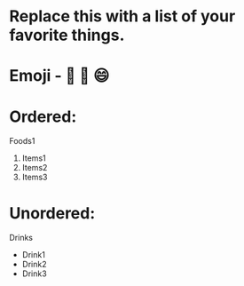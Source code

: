 # Replace this with a list of your favorite things.

# Emoji  - 🌲 💝 😄

# Ordered:
Foods1
  1. Items1
  2. Items2
  3. Items3

# Unordered:
Drinks
  * Drink1
  * Drink2
  * Drink3

